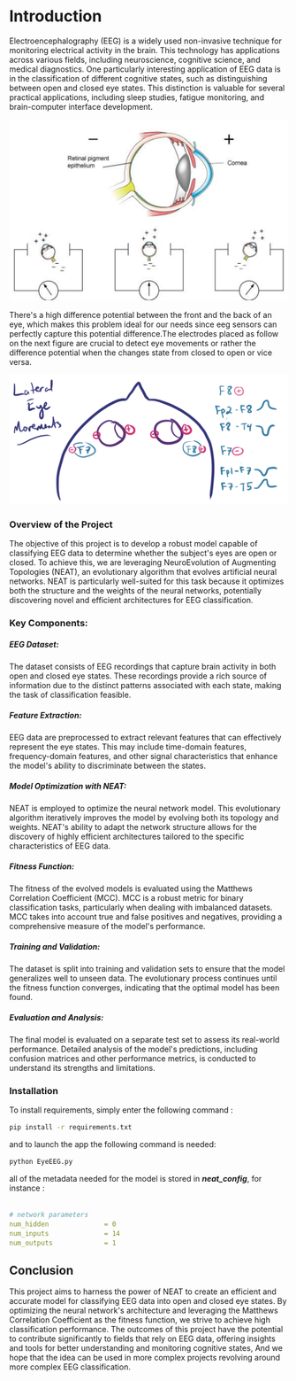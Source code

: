 # Introduction
Electroencephalography (EEG) is a widely used non-invasive technique for monitoring electrical activity in the brain. This technology has applications across various fields, including neuroscience, cognitive science, and medical diagnostics. One particularly interesting application of EEG data is in the classification of different cognitive states, such as distinguishing between open and closed eye states. This distinction is valuable for several practical applications, including sleep studies, fatigue monitoring, and brain-computer interface development.
									
![Alt text](figs/eye.png "eye")

There's a high difference potential between the front and the back of an eye, which makes this problem ideal for our needs since eeg sensors can perfectly capture this potential difference.The electrodes placed as follow on the next figure are crucial to detect eye movements or rather the difference potential when the changes state from closed to open or vice versa.

![Alt text](figs/eye2.png "eye 2")




### Overview of the Project
The objective of this project is to develop a robust model capable of classifying EEG data to determine whether the subject's eyes are open or closed. To achieve this, we are leveraging NeuroEvolution of Augmenting Topologies (NEAT), an evolutionary algorithm that evolves artificial neural networks. NEAT is particularly well-suited for this task because it optimizes both the structure and the weights of the neural networks, potentially discovering novel and efficient architectures for EEG classification.

### Key Components:
##### EEG Dataset:

The dataset consists of EEG recordings that capture brain activity in both open and closed eye states.
These recordings provide a rich source of information due to the distinct patterns associated with each state, making the task of classification feasible.

##### Feature Extraction:

EEG data are preprocessed to extract relevant features that can effectively represent the eye states.
This may include time-domain features, frequency-domain features, and other signal characteristics that enhance the model's ability to discriminate between the states.

##### Model Optimization with NEAT:

NEAT is employed to optimize the neural network model. This evolutionary algorithm iteratively improves the model by evolving both its topology and weights.
NEAT's ability to adapt the network structure allows for the discovery of highly efficient architectures tailored to the specific characteristics of EEG data.

##### Fitness Function:

The fitness of the evolved models is evaluated using the Matthews Correlation Coefficient (MCC). MCC is a robust metric for binary classification tasks, particularly when dealing with imbalanced datasets.
MCC takes into account true and false positives and negatives, providing a comprehensive measure of the model's performance.
##### Training and Validation:

The dataset is split into training and validation sets to ensure that the model generalizes well to unseen data.
The evolutionary process continues until the fitness function converges, indicating that the optimal model has been found.
##### Evaluation and Analysis:

The final model is evaluated on a separate test set to assess its real-world performance.
Detailed analysis of the model's predictions, including confusion matrices and other performance metrics, is conducted to understand its strengths and limitations.

### Installation
To install requirements, simply enter the following command : 

```bash
pip install -r requirements.txt
```
and to launch the app the following command is needed: 
```bash
python EyeEEG.py
```
all of the metadata needed for the model is stored in ***neat_config***, for instance : 

```yaml

# network parameters
num_hidden              = 0
num_inputs              = 14
num_outputs             = 1
```


## Conclusion
This project aims to harness the power of NEAT to create an efficient and accurate model for classifying EEG data into open and closed eye states. By optimizing the neural network's architecture and leveraging the Matthews Correlation Coefficient as the fitness function, we strive to achieve high classification performance. The outcomes of this project have the potential to contribute significantly to fields that rely on EEG data, offering insights and tools for better understanding and monitoring cognitive states, And we hope that the idea can be used in more complex projects revolving around more complex EEG classification.